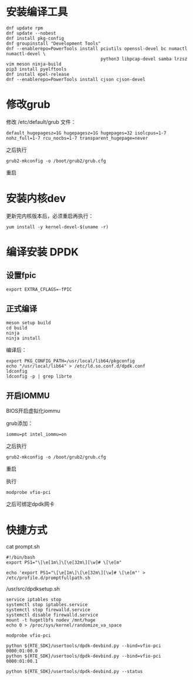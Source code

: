 # 安装编译工具
```shell
dnf update rpm
dnf update --nobest
dnf install pkg-config
dnf groupinstall "Development Tools"
dnf --enablerepo=PowerTools install pciutils openssl-devel bc numactl numactl-devel \ 
                                    python3 libpcap-devel samba lrzsz vim meson ninja-build
pip3 install pyelftools
dnf install epel-release
dnf --enablerepo=PowerTools install cjson cjson-devel
```

# 修改grub
修改 /etc/default/grub 文件：
```shell
default_hugepagesz=1G hugepagesz=1G hugepages=32 isolcpus=1-7 nohz_full=1-7 rcu_nocbs=1-7 transparent_hugepage=never
```
之后执行
```shell
grub2-mkconfig -o /boot/grub2/grub.cfg
```
重启

# 安装内核dev
更新完内核版本后，必须重启再执行：
```shell
yum install -y kernel-devel-$(uname -r)
```
# 编译安装 DPDK

## 设置fpic
```shell
export EXTRA_CFLAGS=-fPIC
```
## 正式编译

```shell
meson setup build
cd build
ninja
ninja install
```

编译后：
```shell
export PKG_CONFIG_PATH=/usr/local/lib64/pkgconfig
echo "/usr/local/lib64" > /etc/ld.so.conf.d/dpdk.conf
ldconfig
ldconfig -p | grep librte
```

## 开启IOMMU
BIOS开启虚拟化iommu

grub添加：
```shell
iommu=pt intel_iommu=on
```
之后执行
```shell
grub2-mkconfig -o /boot/grub2/grub.cfg
```
重启

执行
```shell
modprobe vfio-pci
```
之后可绑定dpdk网卡
# 快捷方式

cat prompt.sh
```shell
#!/bin/bash
export PS1="\[\e[1m\]\[\e[32m\][\w]# \[\e[m"
```
```shell
echo 'export PS1="\[\e[1m\]\[\e[32m\][\w]# \[\e[m"' > /etc/profile.d/promptfullpath.sh
```

/usr/src/dpdksetup.sh
```shell
service iptables stop
systemctl stop iptables.service
systemctl stop firewalld.service
systemctl disable firewalld.service
mount -t hugetlbfs nodev /mnt/huge
echo 0 > /proc/sys/kernel/randomize_va_space

modprobe vfio-pci

python ${RTE_SDK}/usertools/dpdk-devbind.py --bind=vfio-pci 0000:01:00.0
python ${RTE_SDK}/usertools/dpdk-devbind.py --bind=vfio-pci 0000:01:00.1

python ${RTE_SDK}/usertools/dpdk-devbind.py --status
```
